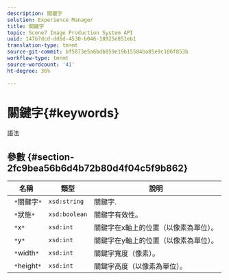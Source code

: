 ```yaml
---
description: 關鍵字
solution: Experience Manager
title: 關鍵字
topic: Scene7 Image Production System API
uuid: 147b7dcd-dd6d-4530-b046-18925e851eb1
translation-type: tm+mt
source-git-commit: bf5873e5a6bdb859e19b15584ba85e9c106f853b
workflow-type: tm+mt
source-wordcount: '41'
ht-degree: 36%

---
```



# 關鍵字{#keywords}

語法

## 參數 {#section-2fc9bea56b6d4b72b80d4f04c5f9b862}

| 名稱 | 類型 | 說明 |
|---|---|---|
| ` *`關鍵字`*` | `xsd:string` | 關鍵字. |
| ` *`狀態`*` | `xsd:boolean` | 關鍵字有效性。 |
| ` *`x`*` | `xsd:int` | 關鍵字在x軸上的位置（以像素為單位）。 |
| ` *`y`*` | `xsd:int` | 關鍵字在y軸上的位置（以像素為單位）。 |
| ` *`width`*` | `xsd:int` | 關鍵字寬度（像素）。 |
| ` *`height`*` | `xsd:int` | 關鍵字高度（以像素為單位）。 |


